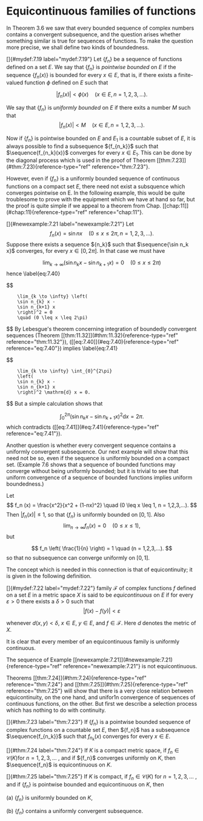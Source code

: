 # Equicontinuous families of functions

In Theorem 3.6 we saw that every bounded sequence of complex numbers
contains a convergent subsequence, and the question arises whether
something similar is true for sequences of functions. To make the
question more precise, we shall define two kinds of boundedness.

<!-- ::: mydef -->
[]{#mydef:7.19 label="mydef:7.19"} Let $\{f_n\}$ be a sequence of
functions defined on a set $E$. We say that $\{f_n\}$ is
*pointwise bounded* on $E$ if the sequence $\{f_n(x)\}$ is
bounded for every $x \in E$, that is, if there exists a finite-valued
function $\phi$ defined on $E$ such that

$$
\left| f_n(x) \right| < \phi(x)
        \quad (x \in E, n = 1,2,3,...).
$$


We say that $\{f_n\}$ is *uniformly bounded* on $E$ if there
exits a number $M$ such that 
$$
\left| f_n(x) \right| < M
        \quad (x \in E, n = 1,2,3,...).
$$

<!-- ::: -->

Now if $\{f_n\}$ is pointwise bounded on $E$ and $E_1$ is a
countable subset of $E$, it is always possible to find a subsequence
$\{f_{n_k}}$ such that $\sequence{f_{n_k}(x)\}$ converges for
every $x \in E_1$. This can be done by the diagonal process which is
used in the proof of Theorem
\[\[thm:7.23\]](#thm:7.23){reference-type="ref" reference="thm:7.23"}.

However, even if $\{f_n\}$ is a uniformly bounded sequence of
continuous functions on a compact set $E$, there need not exist a
subsquence which converges pointwise on E. In the following example,
this would be quite troublesome to prove with the equipment which we
have at hand so far, but the proof is quite simple if we appeal to a
theorem from Chap. \[\[chap:11\]](#chap:11){reference-type="ref"
reference="chap:11"}.

<!-- ::: newexample -->
[]{#newexample:7.21 label="newexample:7.21"} Let 
$$
f_n (x) = \sin n x
        \quad (0 \leq x \leq 2\pi, n = 1,2,3,...).
$$
 Suppose there
exists a sequence $\{n_k}$ such that $\sequence{\sin n_k x\}$
converges, for every $x \in [0, 2\pi]$. In that case we must have

$$
\lim_{k \to \infty} \left(
        \sin n_{k} x -
        \sin n_{k+1} x
        \right) = 0
        \quad (0 \leq x \leq 2\pi)
$$
 hence 
\label{eq:7.40}

$$

        \lim_{k \to \infty} \left(
        \sin n_{k} x -
        \sin n_{k+1} x
        \right)^2 = 0
        \quad (0 \leq x \leq 2\pi)
$$
 By Lebesgue's theorem concerning
integration of boundedly convergent sequences (Theorem
\[\[thm:11.32\]](#thm:11.32){reference-type="ref"
reference="thm:11.32"}), (\[\[eq:7.40\]](#eq:7.40){reference-type="ref"
reference="eq:7.40"}) implies 
\label{eq:7.41}

$$

        \lim_{k \to \infty} \int_{0}^{2\pi}
        \left(
        \sin n_{k} x -
        \sin n_{k+1} x
        \right)^2 \mathrm{d} x = 0.
$$
 But a simple calculation shows that

$$
\int_{0}^{2\pi}
        \left(
        \sin n_{k} x -
        \sin n_{k+1} x
        \right)^2 \mathrm{d} x = 2\pi.
$$
 which contradicts
(\[\[eq:7.41\]](#eq:7.41){reference-type="ref" reference="eq:7.41"}).
<!-- ::: -->

Another question is whether every convergent sequence contains a
uniformly convergent subsequence. Our next example will show that this
need not be so, even if the sequence is uniformly bounded on a compact
set. (Example 7.6 shows that a sequence of bounded functions may
converge without being uniformly bounded; but it is trivial to see that
uniform convergence of a sequence of bounded functions implies uniform
boundedness.)

<!-- ::: newexample -->
Let 
$$
f_n (x) = \frac{x^2}{x^2 + (1-nx)^2}
        \quad (0 \leq x \leq 1, n = 1,2,3,...).
$$
 Then
$\left| f_n (x) \right| \leq 1$, so that $\{f_n\}$ is uniformly
bounded on $[0, 1]$. Also 
$$
\lim_{n \to \infty} f_n (x) = 0
        \quad (0 \leq x \leq 1),
$$
 but

$$
f_n \left( \frac{1}{n} \right) = 1
        \quad (n = 1,2,3,...).
$$
 so that no subsequence can converge
uniformly on $[0, 1]$.
<!-- ::: -->

The concept which is needed in this connection is that of
equicontinuity; it is given in the following definition.

<!-- ::: mydef -->
[]{#mydef:7.22 label="mydef:7.22"} family $\mathscr{F}$ of complex
functions $f$ defined on a set $E$ in a metric space $X$ is said to be
*equicontinuous* on $E$ if for every $\varepsilon > 0$ there exists a
$\delta > 0$ such that 
$$
\left| f(x) - f(y) \right| < \varepsilon
$$

whenever $d(x, y) < \delta$, $x \in E$, $y \in E$, and
$f \in \mathscr{F}$. Here $d$ denotes the metric of $X$.

It is clear that every member of an equicontinuous family is uniformly
continuous.
<!-- ::: -->

The sequence of Example
\[\[newexample:7.21\]](#newexample:7.21){reference-type="ref"
reference="newexample:7.21"} is not equicontinuous.

Theorems \[\[thm:7.24\]](#thm:7.24){reference-type="ref"
reference="thm:7.24"} and \[\[thm:7.25\]](#thm:7.25){reference-type="ref"
reference="thm:7.25"} will show that there is a very close relation
between equicontinuity, on the one hand, and unifor1n convergence of
sequences of continuous functions, on the other. But first we describe a
selection process which has nothing to do with continuity.

<!-- ::: thm -->
[]{#thm:7.23 label="thm:7.23"} If $\{f_n\}$ is a pointwise
bounded sequence of complex functions on a countable set $E$, then
$\{f_n}$ has a subsequence $\sequence{f_{n_k}\}$ such that
${f_{n_k}(x)}$ converges for every $x \in E$.
<!-- ::: -->

<!-- ::: thm -->
[]{#thm:7.24 label="thm:7.24"} If $K$ is a compact metric space, if
$f_n \in  \mathscr{C}(K)$for $n = 1, 2, 3, ...$ , and if
$\{f_n}$ converges uniformly on $K$, then $\sequence{f_n\}$ is
equicontinuous on $K$.
<!-- ::: -->

<!-- ::: thm -->
[]{#thm:7.25 label="thm:7.25"} If $K$ is compact, if
$f_n \in \mathscr{C}(K)$ for $n = 1, 2, 3, ...$ , and if
$\{f_n\}$ is pointwise bounded and equicontinuous on $K$, then

(a) $\{f_n\}$ is uniformly bounded on $K$,

(b) $\{f_n\}$ contains a uniformly convergent subsequence.
<!-- ::: -->
